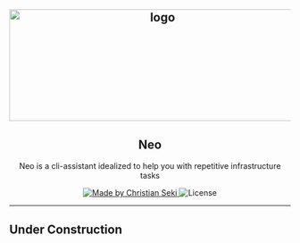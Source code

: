<h2 align="center">
  <a href="https://github.com/chseki?tab=repositories">
    <img alt="logo" src="https://img.ibxk.com.br/2020/02/06/06041256280016.jpg?w=1120&h=420&mode=crop&scale=both" height="200px"width="533px" />
  </a>
</h2>
<h2 align="center">
  Neo
</h2>

<p align="center">Neo is a cli-assistant idealized to help you with repetitive infrastructure tasks</p>

<p align="center">
  <a href="https://github.com/chseki">
    <img alt="Made by Christian Seki" src="https://img.shields.io/badge/made%20by-Christian%20Seki-brightgreen">
  </a>
  <img alt="License" src="https://img.shields.io/badge/license-MIT-%2304D361">
</p>

---

## Under Construction

